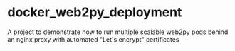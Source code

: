 # docker_web2py_deployment
A project to demonstrate how to run multiple scalable web2py pods behind an nginx proxy with automated "Let's encrypt" certificates
